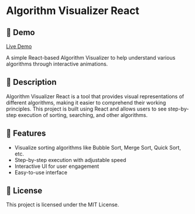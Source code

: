 # Algorithm Visualizer React

## 📝 Demo
[Live Demo](https://jyothika-sorting-algorithm-visualizer.onrender.com/)

A simple React-based Algorithm Visualizer to help understand various algorithms through interactive animations.

## 📌 Description
Algorithm Visualizer React is a tool that provides visual representations of different algorithms, making it easier to comprehend their working principles. This project is built using React and allows users to see step-by-step execution of sorting, searching, and other algorithms.

## 🚀 Features
- Visualize sorting algorithms like Bubble Sort, Merge Sort, Quick Sort, etc.
- Step-by-step execution with adjustable speed
- Interactive UI for user engagement
- Easy-to-use interface

## 📜 License
This project is licensed under the MIT License.

